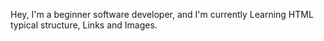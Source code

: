 Hey, I'm a beginner software developer, and I'm currently Learning HTML typical structure, Links and Images.
